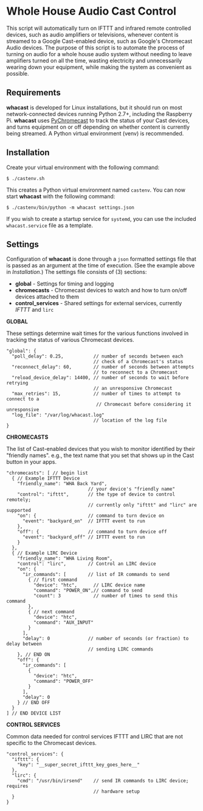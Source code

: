 Whole House Audio Cast Control
===========================

This script will automatically turn on IFTTT and infrared remote controlled devices, such as audio amplifiers or televisions, whenever content is streamed to a Google Cast-enabled device, such as Google's Chromecast Audio devices.  The purpose of this script is to automate the process of turning on audio for a whole house audio system without needing to leave amplifiers turned on all the time, wasting electricity and unnecessarily wearing down your equipment, while making the system as convenient as possible.


Requirements
----------------------

**whacast** is developed for Linux installations, but it should run on most network-connected devices running Python 2.7+, including the Raspberry Pi.  **whacast** uses [PyChromecast](https://github.com/balloob/pychromecast "PyChromecast") to track the status of your Cast devices, and turns equipment on or off depending on whether content is currently being streamed.  A Python virtual environment (venv) is recommended.


Installation
----------------
Create your virtual environment with the following command:

    $ ./castenv.sh

This creates a Python virtual environment named `castenv`.  You can now start **whacast** with the following command:

    $ ./castenv/bin/python -m whacast settings.json

If you wish to create a startup service for `systemd`, you can use the included `whacast.service` file as a template.


Settings
-----------
Configuration of **whacast** is done through a `json` formatted settings file that is passed as an argument at the time of execution.  (See the example above in _Installation_.)  The settings file consists of (3) sections:

 - **global** - Settings for timing and logging
 - **chromecasts** - Chromecast devices to watch and how to turn on/off devices attached to them
 - **control_services** - Shared settings for external services, currently _IFTTT_ and `lirc`

**GLOBAL**

These settings determine wait times for the various functions involved in tracking the status of various Chromecast devices.

    "global": {
      "poll_delay": 0.25,           // number of seconds between each 
                                    // check of a Chromecast's status
      "reconnect_delay": 60,        // number of seconds between attempts
                                    // to reconnect to a Chromecast
      "reload_device_delay": 14400, // number of seconds to wait before retrying
                                    // an unresponsive Chromecast
      "max_retries": 15,            // number of times to attempt to connect to a
                                     // Chromecast before considering it unresponsive
      "log_file": "/var/log/whacast.log" 
                                    // location of the log file
    }
**CHROMECASTS**

The list of Cast-enabled devices that you wish to monitor identified by their "friendly names".  e.g., the text name that you set that shows up in the Cast button in your apps.

    "chromecasts": [ // begin list
      { // Example IFTTT Device
        "friendly_name": "WHA Back Yard", 
                                  // your device's "friendly name"
        "control": "ifttt",       // the type of device to control remotely;
                                  // currently only "ifttt" and "lirc" are supported
        "on": {                   // command to turn device on
          "event": "backyard_on"  // IFTTT event to run
        },
        "off": {                  // command to turn device off
          "event": "backyard_off" // IFTTT event to run
        }
      },
      { // Example LIRC Device
        "friendly_name": "WHA Living Room",
        "control": "lirc",        // Control an LIRC device
        "on": {
          "ir_commands": [        // list of IR commands to send
            { // first command
              "device": "htc",      // LIRC device name
              "command": "POWER_ON",// command to send
              "count": 3            // number of times to send this command
            },
            { // next command
              "device": "htc",
              "command": "AUX_INPUT"
            }
          ],
          "delay": 0              // number of seconds (or fraction) to delay between
                                  // sending LIRC commands
        }, // END ON
        "off": {
          "ir_commands": [
            {
              "device": "htc",
              "command": "POWER_OFF"
            }
          ],
          "delay": 0
        } // END OFF
      }
    ] // END DEVICE LIST
**CONTROL SERVICES**

Common data needed for control services IFTTT and LIRC that are not specific to the Chromecast devices.

    "control_services": {
      "ifttt": {
        "key": "__super_secret_ifttt_key_goes_here__"
      },
      "lirc": {
        "cmd": "/usr/bin/irsend"    // send IR commands to LIRC device; requires
                                    // hardware setup
      }
    }

